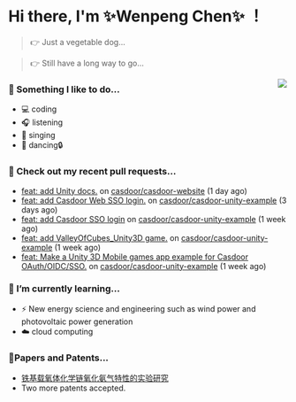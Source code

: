 # Hi there, I'm ✨Wenpeng Chen✨ ！

> 👉 Just a vegetable dog...

> 👉 Still have a long way to go...





<img align="right" src="https://github-readme-stats.vercel.app/api?username=cwp0&show_icons=true&icon_color=9932cd&text_color=a8a8a8&bg_color=13161B&hide_title=false&hide_border=true" />

### 🌈 Something I like to do...
- 💻 coding
- 🎧 listening
- 🎤 singing
- 💃 dancing🔒

### 🔨 Check out my recent pull requests...

- [feat: add Unity docs.](https://github.com/casdoor/casdoor-website/pull/552) on [casdoor/casdoor-website](https://github.com/casdoor/casdoor-website) (1 day ago)
- [feat: add Casdoor Web SSO login.](https://github.com/casdoor/casdoor-unity-example/pull/6) on [casdoor/casdoor-unity-example](https://github.com/casdoor/casdoor-unity-example) (3 days ago)
- [feat: add Casdoor SSO login](https://github.com/casdoor/casdoor-unity-example/pull/5) on [casdoor/casdoor-unity-example](https://github.com/casdoor/casdoor-unity-example) (1 week ago)
- [feat: add ValleyOfCubes_Unity3D game.](https://github.com/casdoor/casdoor-unity-example/pull/4) on [casdoor/casdoor-unity-example](https://github.com/casdoor/casdoor-unity-example) (1 week ago)
- [feat: Make a Unity 3D Mobile games app example for Casdoor OAuth/OIDC/SSO.](https://github.com/casdoor/casdoor-unity-example/pull/3) on [casdoor/casdoor-unity-example](https://github.com/casdoor/casdoor-unity-example) (1 week ago)

### 🌱 I’m currently learning...
- ⚡️ New energy science and engineering such as wind power and photovoltaic power generation
- ☁️ cloud computing

### 📃Papers and Patents... 
- [铁基载氧体化学链氧化氨气特性的实验研究](https://xueshu.baidu.com/usercenter/paper/show?paperid=1p7m0c40dn1a04e0491y08w09j317716&site=xueshu_se)
- Two more patents accepted.



  
  

  
